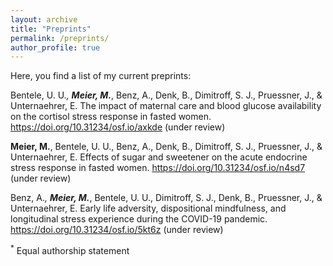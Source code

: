 ```yaml
---
layout: archive
title: "Preprints"
permalink: /preprints/
author_profile: true
---
```


Here, you find a list of my current preprints:

Bentele, U. U.*, <b>Meier, M.</b>*, Benz, A., Denk, B., Dimitroff, S. J., Pruessner, J., & Unternaehrer, E. The impact of maternal care and blood glucose availability on the cortisol stress response in fasted women. https://doi.org/10.31234/osf.io/axkde (under review)

<b>Meier, M.</b>, Bentele, U. U., Benz, A., Denk, B., Dimitroff, S. J., Pruessner, J., & Unternaehrer, E. Effects of sugar and sweetener on the acute endocrine stress response in fasted women. https://doi.org/10.31234/osf.io/n4sd7 (under review)

Benz, A.*, <b>Meier, M.</b>*, Bentele, U. U., Dimitroff, S. J., Denk, B., Pruessner, J., & Unternaehrer, E. Early life adversity, dispositional mindfulness, and longitudinal stress experience during the COVID-19 pandemic. https://doi.org/10.31234/osf.io/5kt6z (under review)

<sup>*</sup> Equal authorship statement